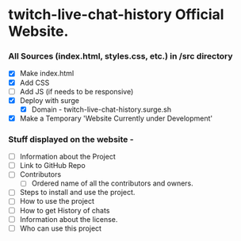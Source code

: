 # twitch-live-chat-history Official Website. 

### All Sources (index.html, styles.css, etc.) in /src directory

- [x] Make index.html
- [x] Add CSS
- [ ] Add JS (if needs to be responsive)
- [x] Deploy with surge
     - [x] Domain - twitch-live-chat-history.surge.sh
- [x] Make a Temporary 'Website Currently under Development' 

### Stuff displayed on the website - 

- [ ] Information about the Project
- [ ] Link to GitHub Repo
- [ ] Contributors
     - [ ] Ordered name of all the contributors and owners. 
- [ ] Steps to install and use the project. 
- [ ] How to use the project
- [ ] How to get History of chats
- [ ] Information about the license.  
- [ ] Who can use this project
